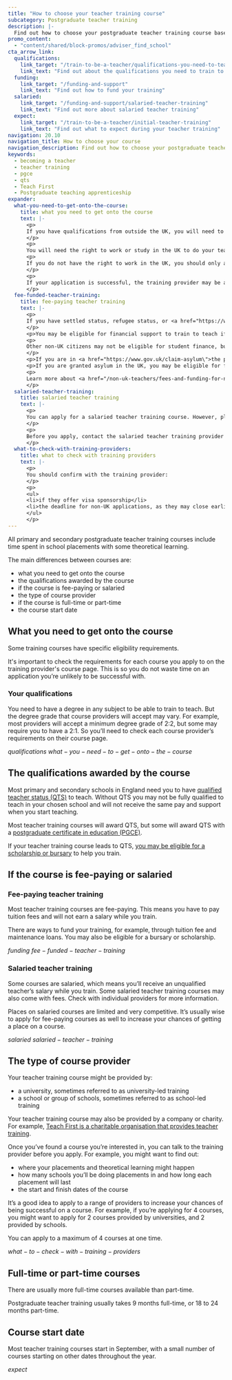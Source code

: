 ```yaml
---
title: "How to choose your teacher training course"
subcategory: Postgraduate teacher training
description: |-
  Find out how to choose your postgraduate teacher training course based on your eligibility, the qualifications you could get, and the course provider.
promo_content:
  - "content/shared/block-promos/adviser_find_school"
cta_arrow_link:
  qualifications:
    link_target: "/train-to-be-a-teacher/qualifications-you-need-to-teach"
    link_text: "Find out about the qualifications you need to train to teach"
  funding:
    link_target: "/funding-and-support"
    link_text: "Find out how to fund your training"
  salaried:
    link_target: "/funding-and-support/salaried-teacher-training"
    link_text: "Find out more about salaried teacher training"
  expect:
    link_target: "/train-to-be-a-teacher/initial-teacher-training"
    link_text: "Find out what to expect during your teacher training" 
navigation: 20.10
navigation_title: How to choose your course
navigation_description: Find out how to choose your postgraduate teacher training course.
keywords:
  - becoming a teacher
  - teacher training
  - pgce
  - qts
  - Teach First
  - Postgraduate teaching apprenticeship
expander:
  what-you-need-to-get-onto-the-course:
    title: what you need to get onto the course
    text: |-
      <p>
      If you have qualifications from outside the UK, you will need to show that they meet the standards set for teacher training in England. You can <a href="/non-uk-teachers/non-uk-qualifications">get help comparing English and international qualifications</a>.
      </p>
      <p>
      You will need the right to work or study in the UK to do your teacher training in England.</p>
      <p>
      If you do not have the right to work in the UK, you should only apply to courses that have visa sponsorship available. You can <a href="https://find-teacher-training-courses.service.gov.uk/results?can_sponsor_visa=true&applications_open=true&order=course_name_ascending">find courses where visas can be sponsored</a>.
      </p>
      <p>
      If your application is successful, the training provider may be able to help you with applying for your visa. <a href="/non-uk-teachers/visas-for-non-uk-trainees">Find out how to apply for your visa to train to teach in England</a>.
      </p>
  fee-funded-teacher-training:
    title: fee-paying teacher training
    text: |-
      <p>
      If you have settled status, refugee status, or <a href="https://www.gov.uk/guidance/indefinite-leave-to-remain-in-the-uk">indefinite leave to remain in the UK</a>, you may be eligible for a tuition fee loan, maintenance loan, bursary or scholarship.
      </p>
      <p>You may be eligible for financial support to train to teach if <a href="/non-uk-teachers/visas-for-non-uk-trainees"> you are from Ukraine or Afghanistan and on certain visas</a>.</p>
      <p>
      Other non-UK citizens may not be eligible for student finance, but may be eligible for a bursary or scholarship to train to teach languages and physics.
      </p>
      <p>If you are in <a href="https://www.gov.uk/claim-asylum\">the process of seeking asylum</a>, check your immigration bail conditions to see if you have permission to study on a teacher training course in England. Even if you have permission, you are unlikely to be eligible for financial support.</p>
      <p>If you are granted asylum in the UK, you may be eligible for financial support to train to teach.</p>
      <p>
      Learn more about <a href="/non-uk-teachers/fees-and-funding-for-non-uk-trainees">fees and financial support for non-UK trainee teachers</a>.
      </p>
  salaried-teacher-training:
    title: salaried teacher training
    text: |-
      <p>
      You can apply for a salaried teacher training course. However, places on these courses are limited and very competitive. Some salaried courses may also charge fees.
      </p>
      <p>
      Before you apply, contact the salaried teacher training provider to check you meet the entry requirements.
      </p>
  what-to-check-with-training-providers:
    title: what to check with training providers
    text: |-
      <p>
      You should confirm with the training provider:
      </p>
      <p>
      <ul>
      <li>if they offer visa sponsorship</li>
      <li>the deadline for non-UK applications, as they may close earlier</li>
      </ul>
      </p>
---
```


All primary and secondary postgraduate teacher training courses include time spent in school placements with some theoretical learning. 

The main differences between courses are: 

* what you need to get onto the course
* the qualifications awarded by the course
* if the course is fee-paying or salaried 
* the type of course provider 
* if the course is full-time or part-time
* the course start date 

## What you need to get onto the course

Some training courses have specific eligibility requirements. 

It's important to check the requirements for each course you apply to on the training provider's course page. This is so you do not waste time on an application you’re unlikely to be successful with. 

### Your qualifications 

You need to have a degree in any subject to be able to train to teach. But the degree grade that course providers will accept may vary. For example, most providers will accept a minimum degree grade of 2:2, but some may require you to have a 2:1. So you’ll need to check each course provider’s requirements on their course page.

$qualifications$
$what-you-need-to-get-onto-the-course$

## The qualifications awarded by the course

Most primary and secondary schools in England need you to have [qualified teacher status (QTS)](/train-to-be-a-teacher/what-is-qts) to teach. Without QTS you may not be fully qualified to teach in your chosen school and will not receive the same pay and support when you start teaching.

Most teacher training courses will award QTS, but some will award QTS with a [postgraduate certificate in education (PGCE)](/train-to-be-a-teacher/what-is-a-pgce).

If your teacher training course leads to QTS, [you may be eligible for a scholarship or bursary](/funding-and-support/scholarships-and-bursaries) to help you train.

## If the course is fee-paying or salaried

### Fee-paying teacher training

Most teacher training courses are fee-paying. This means you have to pay tuition fees and will not earn a salary while you train. 

There are ways to fund your training, for example, through tuition fee and maintenance loans. You may also be eligible for a bursary or scholarship.

$funding$
$fee-funded-teacher-training$

### Salaried teacher training

Some courses are salaried, which means you’ll receive an unqualified teacher’s salary while you train. Some salaried teacher training courses may also come with fees. Check with individual providers for more information.

Places on salaried courses are limited and very competitive. It’s usually wise to apply for fee-paying courses as well to increase your chances of getting a place on a course.

$salaried$
$salaried-teacher-training$

## The type of course provider 

Your teacher training course might be provided by: 

* a university, sometimes referred to as university-led training
* a school or group of schools, sometimes referred to as school-led training

Your teacher training course may also be provided by a company or charity. For example, [Teach First is a charitable organisation that provides teacher training](https://www.teachfirst.org.uk).

Once you’ve found a course you’re interested in, you can talk to the training provider before you apply. For example, you might want to find out: 

* where your placements and theoretical learning might happen
* how many schools you’ll be doing placements in and how long each placement will last 
* the start and finish dates of the course 

It’s a good idea to apply to a range of providers to increase your chances of being successful on a course. For example, if you’re applying for 4 courses, you might want to apply for 2 courses provided by universities, and 2 provided by schools.

You can apply to a maximum of 4 courses at one time. 

$what-to-check-with-training-providers$

## Full-time or part-time courses 

There are usually more full-time courses available than part-time.

Postgraduate teacher training usually takes 9 months full-time, or 18 to 24 months part-time.

## Course start date

Most teacher training courses start in September, with a small number of courses starting on other dates throughout the year.

$expect$
